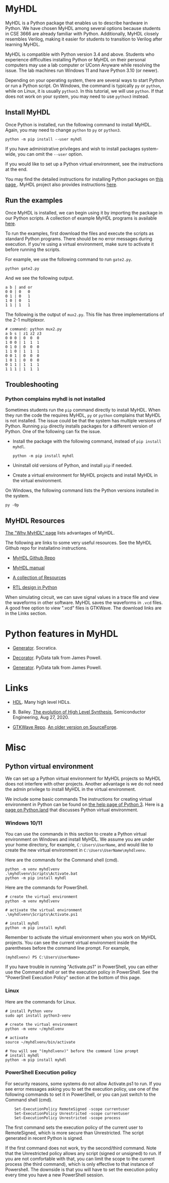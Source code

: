 #  MyHDL 

MyHDL is a Python package that enables us to describe hardware in Python.  We
have chosen MyHDL among several options because students in CSE 3666 are
already familiar with Python. Additionally, MyHDL closely resembles Verilog,
making it easier for students to transition to Verilog after learning MyHDL.

MyHDL is compatible with Python version 3.4 and above.  Students who experience
difficulties installing Python or MyHDL on their personal computers may use a
lab computer or UConn Anyware while resolving the issue. The lab machines run
Windows 11 and have Python 3.10 (or newer).

Depending on your operating system, there are several ways to start Python or
run a Python script.  On Windows, the command is typically `py` or `python`,
while on Linux, it is usually `python3`.  In this tutorial, we will use
`python`.  If that does not work on your system, you may need to use `python3`
instead.

## Install MyHDL

Once Python is installed, run the following command to install MyHDL. Again,
you may need to change `python` to `py` or `python3`.

    python -m pip install --user myhdl

If you have administrative privileges and wish to install packages system-wide,
you can omit the `--user` option.

If you would like to set up a Python virtual environment, see the instructions
at the end.

You may find the detailed instructions for installing Python packages on [this
page ](https://packaging.python.org/tutorials/installing-packages/). MyHDL
project also provides instructions [here](https://github.com/myhdl/myhdl).

## Run the examples

Once MyHDL is installed, we can begin using it by importing the package in our
Python scripts. A collection of example MyHDL programs is available
[here](./examples).

To run the examples, first download the files and execute the scripts as
standard Python programs.  There should be no error messages during execution.
If you're using a virtual environment, make sure to activate it before running
the scripts. 

For example, we use the following command to run `gate2.py`.

    python gate2.py

And we see the following output.

```
a b | and or
0 0 | 0   0
0 1 | 0   1
1 0 | 0   1
1 1 | 1   1
```

The following is the output of `mux2.py`. This file has three implementations
of the 2-1 multiplexor.

```
# command: python mux2.py
a b s | z1 z2 z3
0 0 0 | 0  0  0
1 0 0 | 1  1  1
0 1 0 | 0  0  0
1 1 0 | 1  1  1
0 0 1 | 0  0  0
1 0 1 | 0  0  0
0 1 1 | 1  1  1
1 1 1 | 1  1  1
```

## Troubleshooting

###  Python complains myhdl is not installed

Sometimes students run the `pip` command directly to install MyHDL. When they
run the code the requires MyHDL, `py` or `python` complains that MyHDL is not
installed. The issue could be that the system has multiple versions of Python.
Running `pip` directly installs packages for a different version of Python. One
of the following can fix the issue. 

*   Install the package with the following command, instead of `pip install myhdl`.

        python -m pip install myhdl

*   Uninstall old versions of Python, and install `pip` if needed.

*   Create a virtual environment for MyHDL projects and install MyHDL in the
    virtual environment.

On Windows, the following command lists the Python versions installed in the
system. 

    py -0p

## MyHDL Resources

[The "Why MyHDL" page](http://www.myhdl.org/start/why.html) lists advantages
of MyHDL.

The following are links to some very useful resources. See the MyHDL Github
repo for installatino instructions. 

* [MyHDL Github Repo](https://github.com/myhdl/myhdl)

* [MyHDL manual](http://docs.myhdl.org/en/stable/manual/index.html)

* [A collection of Resources](https://github.com/xesscorp/myhdl-resources)

* [RTL design in Python](http://www.es.ele.tue.nl/~jhuisken/mmips/mMips_in_Myhdl.pdf)

When simulating circuit, we can save signal values in a trace file and view the
waveforms in other software.  MyHDL saves the waveforms in `.vcd` files.  A
good free option to view ".vcd" files is GTKWave. The download links are in the
Links section.

# Python features in MyHDL

* [Generator](https://www.youtube.com/watch?v=gMompY5MyPg). Socratica. 

* [Decorator](https://www.youtube.com/watch?v=7lmCu8wz8ro&t=2730s). PyData talk from James Powell.

* [Generator](https://www.youtube.com/watch?v=7lmCu8wz8ro&t=3870s). PyData talk from James Powell.

# Links

* [HDL](https://github.com/drom/awesome-hdl). Many high level HDLs. 

* B. Bailey. [The evolution of High Level
  Synthesis](https://semiengineering.com/the-evolution-of-high-level-synthesis/),
Semiconductor Engineering, Aug 27, 2020.

* [GTKWave Repo](https://github.com/gtkwave/gtkwave). 
  [An older version on SourceForge](http://gtkwave.sourceforge.net/).

# Misc 

## Python virtual environment 

We can set up a Python virtual environment for MyHDL projects so MyHDL
does not interfere with other projects. Another advantage is we do not
need the admin privilege to install MyHDL in the virtual environment.

We include some basic commands 
The instructions for creating virtual environment in Python can be found on
[the help page of Python 3](https://docs.python.org/3/library/venv.html).
Here is [a page on Python.land](https://python.land/virtual-environments/virtualenv)
that discusses Python virtual environment.

### Windows 10/11 

You can use the commands in this section to create a Python virtual environment
on Windows and install MyHDL. We assume you are under your home directory, for
example, `C:\Users\UserName`, and would like to create the new virtual
environment in `C:\Users\UserName\myhdlvenv`. 

Here are the commands for the Command shell (cmd).

    python -m venv myhdlvenv
    .\myhdlvenv\Scripts\Activate.bat
    python -m pip install myhdl

Here are the commands for PowerShell.
    
    # create the virtual environment
    python -m venv myhdlvenv

    # activate the virtual environment
    .\myhdlvenv\Scripts\Activate.ps1

    # install myhdl
    python -m pip install myhdl

Remember to activate the virtual environment when you work on MyHDL projects. 
You can see the current virtual environment inside the parentheses before the
command line prompt. For example,  

    (myhdlvenv) PS C:\Users\UserName>

If you have trouble in running "Activate.ps1" in PowerShell, you can either use
the Command shell or set the execution policy in PowerShell. See the
"PowerShell Execution Policy" section at the bottom of this page.

### Linux 

Here are the commands for Linux.

    # install Python venv 
    sudo apt install python3-venv

    # create the virtual environment
    python -m venv ~/myhdlvenv

    # activate 
    source ~/myhdlvenv/bin/activate

    # You will see "(myhdlvenv)" before the command line prompt
    # install myhdl
    python -m pip install myhdl

###  PowerShell Execution policy  

For security reasons, some systems do not allow Activate.ps1 to run.  If you
see error messages asking you to set the execution policy, use one of the
following commands to set it in PowerShell, or you can just switch to  the
Command shell (cmd).

        Set-ExecutionPolicy RemoteSigned -scope currentuser
        Set-ExecutionPolicy Unrestricted -scope currentuser
        Set-ExecutionPolicy Unrestricted -scope process

The first command sets the execution policy of the current user to
RemoteSigned, which is more secure than Unrestricted. The script generated in
recent Python is signed. 

If the first command does not work, try the second/third command.  Note that
the Unrestricted policy allows any script (signed or unsigned) to run.  If you
are not comfortable with that, you can limit the scope to the current process
(the third command), which is only effective to that instance of Powershell.
The downside is that you will have to set the execution policy every time you
have a new PowerShell session.
